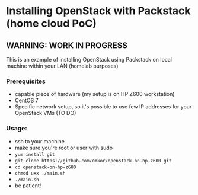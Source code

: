 # Installing OpenStack with Packstack (home cloud PoC)
## WARNING: WORK IN PROGRESS
This is an example of installing OpenStack using Packstack on local machine within your LAN (homelab purposes)

### Prerequisites
- capable piece of hardware (my setup is on HP Z600 workstation)
- CentOS 7
- Specific network setup, so it's possible to use few IP addresses for your OpenStack VMs (TO DO)

### Usage:
- ssh to your machine
- make sure you're root or user with sudo
- `yum install git`
- `git clone https://github.com/emkor/openstack-on-hp-z600.git`
- `cd openstack-on-hp-z600`
- `chmod u+x ./main.sh`
- `./main.sh`
- be patient!